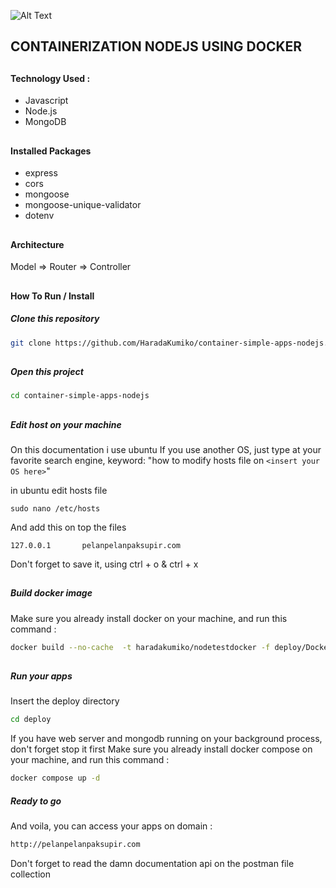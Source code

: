 ![Alt Text](https://i.pinimg.com/originals/66/1b/2a/661b2a417570e9dbb7878ed2844ab124.gif)

## CONTAINERIZATION NODEJS USING DOCKER

##

#### Technology Used :
- Javascript 
- Node.js
- MongoDB

##

#### Installed Packages
- express
- cors
- mongoose
- mongoose-unique-validator
- dotenv

##

#### Architecture
  Model => Router => Controller

##

#### How To Run / Install 



##### Clone this repository
```bash
git clone https://github.com/HaradaKumiko/container-simple-apps-nodejs.git
```

##

##### Open this project 
```bash
cd container-simple-apps-nodejs
```

##

##### Edit host on your machine
On this documentation i use ubuntu
If you use another OS, just type at your favorite search engine, keyword: "how to modify hosts file on `<insert your OS here>`"

in ubuntu edit hosts file
```
sudo nano /etc/hosts
```
And add this on top the files
```
127.0.0.1       pelanpelanpaksupir.com
```

Don't forget to save it, using ctrl + o & ctrl + x

##

##### Build docker image 
Make sure you already install docker on your machine, and run this command : 
```bash
docker build --no-cache  -t haradakumiko/nodetestdocker -f deploy/Dockerfile . 
```

##

##### Run your apps 
Insert the deploy directory
```bash
cd deploy
```

If you have web server and mongodb running on your background process, don't forget stop it first
Make sure you already install docker compose on your machine, and run this command : 
```bash
docker compose up -d
```

##### Ready to go  

And voila, you can access your apps on domain :
```bash
http://pelanpelanpaksupir.com
```

Don't forget to read the damn documentation api on the postman file collection